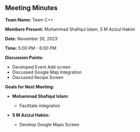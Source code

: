 ## Meeting Minutes

**Team Name:** Team C++

**Members Present:** Mohammad Shafiqul Islam, S M Azizul Hakim

**Date:** November 26, 2023

**Time:** 5:00 PM - 6:00 PM

**Discussion Points:**
- Developed Event Add screen
- Discussed Google Map Integration
- Discussed Recipe Screen

**Goals for Next Meeting:**
- **Mohammad Shafiqul Islam:**
  - Facilitate integration

- **S M Azizul Hakim:**
  - Develop Google Maps Screen